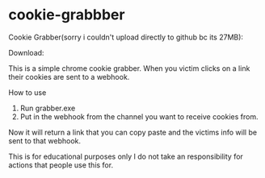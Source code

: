 # cookie-grabbber
Cookie Grabber(sorry i couldn't upload directly to github bc its 27MB):

Download:

This is a simple chrome cookie grabber. When you victim clicks on a link their cookies are sent to a webhook.

How to use 
1. Run grabber.exe 
2. Put in the webhook from the channel you want to receive cookies from.

Now it will return a link that you can copy paste and the victims info will be sent to that webhook.


This is for educational purposes only
I do not take an responsibility for actions that people use this for.

